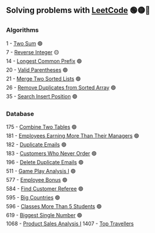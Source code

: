 ## Solving problems with [LeetCode](https://leetcode.com/problemset/) 🟢🟡🔴

### Algorithms
1   - [Two Sum](src/algorithms/easy/TwoSum.java) 🟢<br>
7   - [Reverse Integer](src/algorithms/medium/ReverseInteger.java) 🟡<br>
14  - [Longest Common Prefix](src/algorithms/easy/LongestCommonPrefix.java) 🟢<br>
20  - [Valid Parentheses](src/algorithms/easy/ValidParentheses.java) 🟢<br>
21  - [Merge Two Sorted Lists](src/algorithms/easy/MergeTwoSortedLists.java) 🟢<br>
26  - [Remove Duplicates from Sorted Array](src/algorithms/easy/RemoveDuplicatesFromSortedArray.java) 🟢<br>
35  - [Search Insert Position](src/algorithms/easy/SearchInsertPosition.java) 🟢<br>

### Database
175 - [Combine Two Tables](src/database/easy/combine-two-tables.sql) 🟢<br>
181 - [Employees Earning More Than Their Managers](src/database/easy/employees-earning-more-than-their-managers.sql) 🟢<br>
182 - [Duplicate Emails](src/database/easy/duplicate-emails.sql) 🟢<br>
183 - [Customers Who Never Order](src/database/easy/customers-who-never-order.sql) 🟢<br>
196 - [Delete Duplicate Emails](src/database/easy/delete-duplicate-emails.sql) 🟢<br>
511 - [Game Play Analysis I](src/database/easy/game-play-analysis-i.sql) 🟢<br>
577 - [Employee Bonus](src/database/easy/employee-bonus.sql) 🟢<br>
584 - [Find Customer Referee](src/database/easy/find-customer-referee.sql) 🟢<br>
595 - [Big Countries](src/database/easy/big-countries.sql) 🟢<br>
596 - [Classes More Than 5 Students](src/database/easy/classes-more-than-5-students.sql) 🟢<br>
619 - [Biggest Single Number](src/database/easy/biggest-single-number.sql) 🟢<br>
1068 - [Product Sales Analysis I](src/database/easy/product-sales-analysis-i.sql)
1407 - [Top Travellers](src/database/easy/top-travellers.sql)
